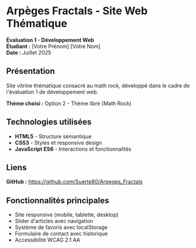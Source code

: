 # Arpèges Fractals - Site Web Thématique

**Évaluation 1 - Développement Web**  
**Étudiant :** [Votre Prénom] [Votre Nom]  
**Date :** Juillet 2025

## Présentation

Site vitrine thématique consacré au math rock, développé dans le cadre de l'évaluation 1 de développement web.

**Thème choisi :** Option 2 - Thème libre (Math Rock)

## Technologies utilisées

- **HTML5** - Structure sémantique
- **CSS3** - Styles et responsive design  
- **JavaScript ES6** - Interactions et fonctionnalités

## Liens

**GitHub :** https://github.com/Suerte80/Arpeges_Fractals

## Fonctionnalités principales

- Site responsive (mobile, tablette, desktop)
- Slider d'articles avec navigation
- Système de favoris avec localStorage
- Formulaire de contact avec historique
- Accessibilité WCAG 2.1 AA